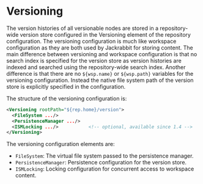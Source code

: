 Versioning
=====================================

The version histories of all versionable nodes are stored in a repository-wide version store configured in the 
Versioning element of the repository configuration. The versioning configuration is much like workspace configuration 
as they are both used by Jackrabbit for storing content. The main difference between versioning and workspace 
configuration is that no search index is specified for the version store as version histories are indexed and searched 
using the repository-wide search index. Another difference is that there are no ```${wsp.name}``` or ```${wsp.path}```
variables for the versioning configuration. Instead the native file system path of the version store is explicitly 
specified in the configuration.

The structure of the versioning configuration is:

```xml
<Versioning rootPath="${rep.home}/version">
  <FileSystem .../>
  <PersistenceManager .../>
  <ISMLocking .../>           <!-- optional, available since 1.4 -->
</Versioning>
```

The versioning configuration elements are:

- ```FileSystem```: The virtual file system passed to the persistence manager.
- ```PersistenceManager```: Persistence configuration for the version store.
- ```ISMLocking```: Locking configuration for concurrent access to workspace content.
